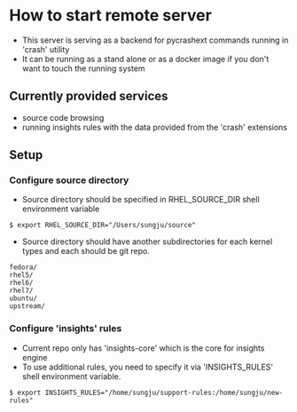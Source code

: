 # How to start remote server #

- This server is serving as a backend for pycrashext commands running in 'crash' utility
- It can be running as a stand alone or as a docker image if you don't want to touch the running system

## Currently provided services ##

- source code browsing
- running insights rules with the data provided from the 'crash' extensions

## Setup ##

### Configure source directory ###

- Source directory should be specified in RHEL_SOURCE_DIR shell environment variable

```
$ export RHEL_SOURCE_DIR="/Users/sungju/source"
```

- Source directory should have another subdirectories for each kernel types and each should be git repo.

```
fedora/
rhel5/
rhel6/
rhel7/
ubuntu/
upstream/
```

### Configure 'insights' rules ###

- Current repo only has 'insights-core' which is the core for insights engine
- To use additional rules, you need to specify it via 'INSIGHTS_RULES' shell environment variable.

```
$ export INSIGHTS_RULES="/home/sungju/support-rules:/home/sungju/new-rules"
```


